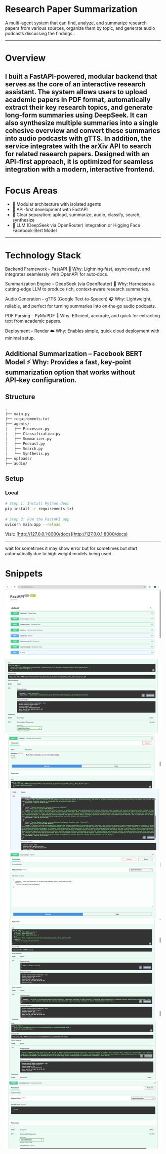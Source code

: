 # Research Paper Summarization  
A multi-agent system that can find, analyze, and summarize research papers from various 
sources, organize them by topic, and generate audio podcasts discussing the findings..

---

# Overview
I built a FastAPI‑powered, modular backend that serves as the core of an interactive research assistant. The system allows users to upload academic papers in PDF format, automatically extract their key research topics, and generate long‑form summaries using DeepSeek. It can also synthesize multiple summaries into a single cohesive overview and convert these summaries into audio podcasts with gTTS. In addition, the service integrates with the arXiv API to search for related research papers. Designed with an API‑first approach, it is optimized for seamless integration with a modern, interactive frontend.
---

# Focus Areas

- 🧱 Modular architecture with isolated agents
- 🚀 API-first development with FastAPI
- 📆 Clear separation: upload, summarize, audio, classify, search, synthesize
- 🧠 LLM (DeepSeek via OpenRouter) integration or Higging Face Facebook-Bert Model 

---

# Technology Stack 

Backend Framework – FastAPI
🚀 Why: Lightning‑fast, async‑ready, and integrates seamlessly with OpenAPI for auto‑docs.

Summarization Engine – DeepSeek (via OpenRouter)
🧠 Why: Harnesses a cutting‑edge LLM to produce rich, context‑aware research summaries.

Audio Generation – gTTS (Google Text‑to‑Speech)
🎧 Why: Lightweight, reliable, and perfect for turning summaries into on‑the‑go audio podcasts.

PDF Parsing – PyMuPDF
📄 Why: Efficient, accurate, and quick for extracting text from academic papers.

Deployment – Render
☁️ Why: Enables simple, quick cloud deployment with minimal setup.

Additional Summarization – Facebook BERT Model
⚡ Why: Provides a fast, key‑point summarization option that works without API‑key configuration.
---

## Structure

```
.
├── main.py                  
├── requirements.txt         
├── agents/                  
│   ├── Processor.py
│   ├── Classification.py
│   ├── Summarizer.py
│   ├── Podcast.py
│   ├── Search.py
│   └── Synthesis.py
├── uploads/                 
├── audio/                   
```
## Setup

### Local 

```bash
# Step 1: Install Python deps
pip install -r requirements.txt

# Step 2: Run the FastAPI app
uvicorn main:app --reload
```

Visit: [http://127.0.0.1:8000/docs](http://127.0.0.1:8000/docs)

---
wait for sometimes it may show error but for sometimes but start automatically due to high weight models being used .

# Snippets

![classification Screenshot](screenshots/Application.png)
![classification Screenshot](screenshots/audio_output.png)
![classification Screenshot](screenshots/audio_input.png)
![classification Screenshot](screenshots/search_output.png)
![classification Screenshot](screenshots/classification_input.png)
![classification Screenshot](screenshots/classification_output.png)
![classification Screenshot](screenshots/summarization_output.png)
![url Screenshot](screenshots/url_output.png)
![synthesize Screenshot](screenshots/synthesize_input.png)
